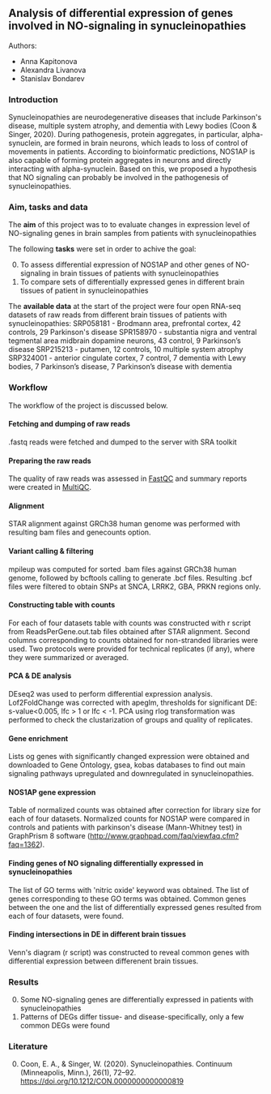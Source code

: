 ## Analysis of differential expression of genes involved in NO-signaling in synucleinopathies
Authors: 

- Anna Kapitonova
- Alexandra Livanova 
- Stanislav Bondarev

### Introduction
Synucleinopathies are neurodegenerative diseases that include Parkinson's disease, multiple system atrophy, and dementia with Lewy bodies (Coon & Singer, 2020). 
During pathogenesis, protein aggregates, in particular, alpha-synuclein, are formed in brain neurons, which leads to loss of control of movements in patients. 
According to bioinformatic predictions, NOS1AP is also capable of forming protein aggregates in neurons and directly interacting with alpha-synuclein. 
Based on this, we proposed a hypothesis that NO signaling can probably be involved in the pathogenesis of synucleinopathies.

### Aim, tasks and data
The **aim** of this project was to to evaluate changes in expression level of NO-signaling genes in brain samples from patients with synucleinopathies

The following **tasks** were set in order to achive the goal:

0. To assess differential expression of NOS1AP and other genes of NO-signaling in brain tissues of patients with synucleinopathies
1. To compare sets of differentially expressed genes in different brain tissues of patient in synucleinopathies


The **available data** at the start of the project were four open RNA-seq datasets of raw reads from different brain tissues of patients with synucleinopathies: SRP058181 - Brodmann area, prefrontal cortex, 42 controls, 29 Parkinson's disease
SPR158970 - substantia nigra and ventral tegmental area midbrain dopamine neurons, 43  control, 9 Parkinson’s disease
SRP215213 - putamen, 12 controls, 10 multiple system atrophy
SRP324001 - anterior cingulate cortex, 7 control, 7 dementia with Lewy bodies, 7 Parkinson’s disease, 7 Parkinson’s disease with dementia


### Workflow

The workflow of the project is discussed below.

#### Fetching and dumping of raw reads
.fastq reads were fetched and dumped to the server with SRA toolkit

#### Preparing the raw reads
The quality of raw reads was assessed in [FastQC](https://www.bioinformatics.babraham.ac.uk/projects/fastqc/) and summary reports were created in [MultiQC](https://multiqc.info/).

#### Alignment
STAR alignment against GRCh38 human genome was performed with resulting bam files and genecounts option.

#### Variant calling & filtering
mpileup was computed for sorted .bam files against GRCh38 human genome, followed by bcftools calling to generate .bcf files. Resulting .bcf files were filtered to obtain SNPs at SNCA, LRRK2, GBA, PRKN regions only.

#### Constructing table with counts
For each of four datasets table with counts was constructed  with r script from ReadsPerGene.out.tab files obtained after STAR alignment. Second columns corresponding to counts obtained for non-stranded libraries were used. 
Two protocols were provided for technical replicates (if any), where they were summarized or averaged.

#### PCA & DE analysis
DEseq2 was used to perform differential expression analysis. Lof2FoldChange was corrected with apeglm, thresholds for significant DE: s-value<0.005, lfc > 1 or lfc < -1.
PCA using rlog transformation was performed to check the clustarization of groups and quality of replicates. 

#### Gene enrichment
Lists og genes with significantly changed expression were obtained and downloaded to Gene Ontology, gsea, kobas databases to find out main signaling pathways upregulated and downregulated in synucleinopathies.

#### NOS1AP gene expression
Table of normalized counts was obtained after correction for library size for each of four datasets. Normalized counts for NOS1AP were compared in controls and patients with parkinson's disease (Mann-Whitney test) in GraphPrism 8 software (http://www.graphpad.com/faq/viewfaq.cfm?faq=1362).

#### Finding genes of NO signaling differentially expressed in synucleinopathies
The list of GO terms with 'nitric oxide' keyword was obtained. The list of genes corresponding to these GO terms was obtained. Common genes between the one and the list of differentially expressed genes resulted from each of four datasets, were found.

#### Finding intersections in DE in different brain tissues
Venn's diagram (r script) was constructed to reveal common genes with differential expression between differenent brain tissues. 

### Results
0. Some NO-signaling genes are differentially expressed in patients with synucleinopathies
1. Patterns of DEGs differ tissue- and disease-specifically,  only a few common DEGs were found

### Literature
0. Coon, E. A., & Singer, W. (2020). Synucleinopathies. Continuum (Minneapolis, Minn.), 26(1), 72–92. https://doi.org/10.1212/CON.0000000000000819
